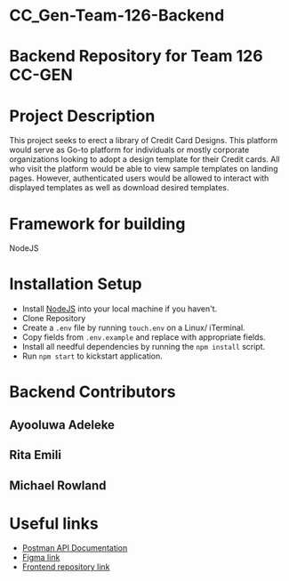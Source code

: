 # CC_Gen-Team-126-Backend

# Backend Repository for Team 126 CC-GEN

# Project Description

This project seeks to erect a library of Credit Card Designs. This platform would serve as Go-to platform for individuals or mostly corporate organizations looking to adopt a design template for their Credit cards. All who visit the platform would be able to view sample templates on landing pages. However, authenticated users would be allowed to interact with displayed templates as well as download desired templates.

# Framework for building

NodeJS

# Installation Setup

- Install [NodeJS](https://nodejs.org/en/download/) into your local machine if you haven't.
- Clone Repository
- Create a `.env` file by running `touch.env` on a Linux/ iTerminal.
- Copy fields from `.env.example` and replace with appropriate fields.
- Install all needful dependencies by running the `npm install` script.
- Run `npm start` to kickstart application.

# Backend Contributors

## Ayooluwa Adeleke

## Rita Emili

## Michael Rowland

# Useful links

- [Postman API Documentation](https://documenter.getpostman.com/view/15118089/UzdxzSKA)
- [Figma link](https://www.figma.com/file/9tKha8H6lvfgoGXTE9R8hF/project-cc_gen)
- [Frontend repository link](https://github.com/zuri-training/cc_gen-Team-126-frontend)
